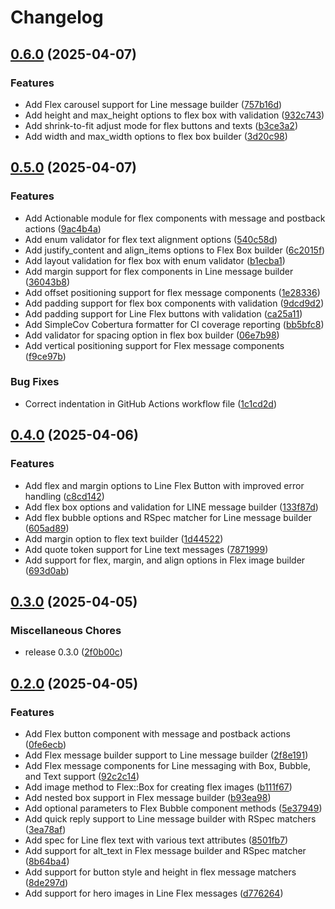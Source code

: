 # Changelog

## [0.6.0](https://github.com/elct9620/line-message-builder/compare/v0.5.0...v0.6.0) (2025-04-07)


### Features

* Add Flex carousel support for Line message builder ([757b16d](https://github.com/elct9620/line-message-builder/commit/757b16d2f71ff14cff39aa1990773851bc78192b))
* Add height and max_height options to flex box with validation ([932c743](https://github.com/elct9620/line-message-builder/commit/932c7435ea11a3dec7903ffa19c48a5987231e39))
* Add shrink-to-fit adjust mode for flex buttons and texts ([b3ce3a2](https://github.com/elct9620/line-message-builder/commit/b3ce3a29614514b3049d5b6ad718b3dbcd283898))
* Add width and max_width options to flex box builder ([3d20c98](https://github.com/elct9620/line-message-builder/commit/3d20c98e670f49fad3f35c93d88364fb7f14afc0))

## [0.5.0](https://github.com/elct9620/line-message-builder/compare/v0.4.0...v0.5.0) (2025-04-07)


### Features

* Add Actionable module for flex components with message and postback actions ([9ac4b4a](https://github.com/elct9620/line-message-builder/commit/9ac4b4af591450e8f1925814b5a57e893ffa15db))
* Add enum validator for flex text alignment options ([540c58d](https://github.com/elct9620/line-message-builder/commit/540c58d94731adfe91d30e006bb0ee6714755006))
* Add justify_content and align_items options to Flex Box builder ([6c2015f](https://github.com/elct9620/line-message-builder/commit/6c2015f0a75a0f541cb52fef647e0bff1a245a28))
* Add layout validation for flex box with enum validator ([b1ecba1](https://github.com/elct9620/line-message-builder/commit/b1ecba160db03f94aaebc83b82158e75292c94eb))
* Add margin support for flex components in Line message builder ([36043b8](https://github.com/elct9620/line-message-builder/commit/36043b8d7390cb13d60174759fc5906a70aa2507))
* Add offset positioning support for flex message components ([1e28336](https://github.com/elct9620/line-message-builder/commit/1e2833656083aa72b0cfffccd5636e80ae41ccc9))
* Add padding support for flex box components with validation ([9dcd9d2](https://github.com/elct9620/line-message-builder/commit/9dcd9d20a48aed023440a2abe24e8b44eea8b425))
* Add padding support for Line Flex buttons with validation ([ca25a11](https://github.com/elct9620/line-message-builder/commit/ca25a1192c0d611ae064f935fc9335640d123b2d))
* Add SimpleCov Cobertura formatter for CI coverage reporting ([bb5bfc8](https://github.com/elct9620/line-message-builder/commit/bb5bfc8344c1b448e61a2857aa36e1f6b5ce0425))
* Add validator for spacing option in flex box builder ([06e7b98](https://github.com/elct9620/line-message-builder/commit/06e7b9805f8243c51faaf9c13c264ffb1f35091c))
* Add vertical positioning support for Flex message components ([f9ce97b](https://github.com/elct9620/line-message-builder/commit/f9ce97b666cabe47717cdd916722121372cb9bf0))


### Bug Fixes

* Correct indentation in GitHub Actions workflow file ([1c1cd2d](https://github.com/elct9620/line-message-builder/commit/1c1cd2dfe2e48bd937a04ac25f7b2b772e02e1a6))

## [0.4.0](https://github.com/elct9620/line-message-builder/compare/v0.3.0...v0.4.0) (2025-04-06)


### Features

* Add flex and margin options to Line Flex Button with improved error handling ([c8cd142](https://github.com/elct9620/line-message-builder/commit/c8cd1427528d5495d13bf93898da4638588065ae))
* Add flex box options and validation for LINE message builder ([133f87d](https://github.com/elct9620/line-message-builder/commit/133f87ddb3fd2a093947db0aef6363cd4c150701))
* Add flex bubble options and RSpec matcher for Line message builder ([605ad89](https://github.com/elct9620/line-message-builder/commit/605ad89870a53c55182f96db5f2738b5c347f0dc))
* Add margin option to flex text builder ([1d44522](https://github.com/elct9620/line-message-builder/commit/1d44522a44218bedab3d2009ef483ed112784248))
* Add quote token support for Line text messages ([7871999](https://github.com/elct9620/line-message-builder/commit/7871999dfc7032e75e5407c8b16bed7ef7dd28b8))
* Add support for flex, margin, and align options in Flex image builder ([693d0ab](https://github.com/elct9620/line-message-builder/commit/693d0abf5ef524b2e6d075f3c7e65eca49cf7f27))

## [0.3.0](https://github.com/elct9620/line-message-builder/compare/v0.2.0...v0.3.0) (2025-04-05)


### Miscellaneous Chores

* release 0.3.0 ([2f0b00c](https://github.com/elct9620/line-message-builder/commit/2f0b00c875a2d547c576e383aaeeae3bf777e898))

## [0.2.0](https://github.com/elct9620/line-message-builder/compare/v0.1.0...v0.2.0) (2025-04-05)


### Features

* Add Flex button component with message and postback actions ([0fe6ecb](https://github.com/elct9620/line-message-builder/commit/0fe6ecb4cdf17e180c4ca0230a810a6d62bead9b))
* Add Flex message builder support to Line message builder ([2f8e191](https://github.com/elct9620/line-message-builder/commit/2f8e191d466e94763b66829520e3f6de3bc83be7))
* Add Flex message components for Line messaging with Box, Bubble, and Text support ([92c2c14](https://github.com/elct9620/line-message-builder/commit/92c2c14be36307993452d1705110c8ffecd162da))
* Add image method to Flex::Box for creating flex images ([b111f67](https://github.com/elct9620/line-message-builder/commit/b111f67c50777855df09cf2fc7441dea21b13c5b))
* Add nested box support in Flex message builder ([b93ea98](https://github.com/elct9620/line-message-builder/commit/b93ea98130de3011bebbc9c216fbfa1de35c8270))
* Add optional parameters to Flex Bubble component methods ([5e37949](https://github.com/elct9620/line-message-builder/commit/5e379492c6235756e9c3e0ce2489da2202e59e45))
* Add quick reply support to Line message builder with RSpec matchers ([3ea78af](https://github.com/elct9620/line-message-builder/commit/3ea78af7cb0f4334e6d36b6b1567405ef6eb27f4))
* Add spec for Line flex text with various text attributes ([8501fb7](https://github.com/elct9620/line-message-builder/commit/8501fb7803bf679697034b9d113714557eaea6c3))
* Add support for alt_text in Flex message builder and RSpec matcher ([8b64ba4](https://github.com/elct9620/line-message-builder/commit/8b64ba4566245d10e95aaf88ed303c69f7eeecb2))
* Add support for button style and height in flex message matchers ([8de297d](https://github.com/elct9620/line-message-builder/commit/8de297d88a1d4276d6ceb221777b006cccb71257))
* Add support for hero images in Line Flex messages ([d776264](https://github.com/elct9620/line-message-builder/commit/d776264e6e276bd4048362ff3cdb6cc9dda91643))
